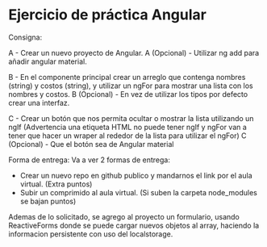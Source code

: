 # Ejercicio de práctica Angular

Consigna:

A - Crear un nuevo proyecto de Angular. A (Opcional) - Utilizar ng add para añadir angular material.

B - En el componente principal crear un arreglo que contenga nombres (string) y costos (string), y utilizar un ngFor para mostrar una lista con los nombres y costos. B (Opcional) - En vez de utilizar los tipos por defecto crear una interfaz.

C - Crear un botón que nos permita ocultar o mostrar la lista utilizando un ngIf (Advertencia una etiqueta HTML no puede tener ngIf y ngFor van a tener que hacer un wraper al rededor de la lista para utilizar el ngFor)
C (Opcional) - Que el botón sea de Angular material

Forma de entrega:
Va a ver 2 formas de entrega:

- Crear un nuevo repo en github publico y mandarnos el link por el aula virtual. (Extra puntos)
- Subir un comprimido al aula virtual. (Si suben la carpeta node_modules se bajan puntos)

Ademas de lo solicitado, se agrego al proyecto un formulario, usando ReactiveForms donde se puede cargar nuevos objetos al array, haciendo la informacion persistente con uso del localstorage.
